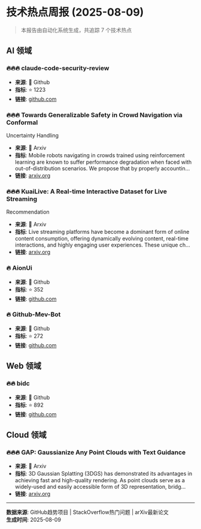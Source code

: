 # 技术热点周报 (2025-08-09)

> 本报告由自动化系统生成，共追踪 7 个技术热点


## AI 领域
### 🔥🔥🔥 claude-code-security-review
- **来源**: 🐙 Github
- **指标**: ⭐ 1223
- **链接**: [github.com](https://github.com/anthropics/claude-code-security-review)

### 🔥🔥🔥 Towards Generalizable Safety in Crowd Navigation via Conformal
  Uncertainty Handling
- **来源**: 📜 Arxiv
- **指标**: Mobile robots navigating in crowds trained using reinforcement learning are
known to suffer performance degradation when faced with out-of-distribution
scenarios. We propose that by properly accountin...
- **链接**: [arxiv.org](http://arxiv.org/abs/2508.05634v1)

### 🔥🔥🔥 KuaiLive: A Real-time Interactive Dataset for Live Streaming
  Recommendation
- **来源**: 📜 Arxiv
- **指标**: Live streaming platforms have become a dominant form of online content
consumption, offering dynamically evolving content, real-time interactions, and
highly engaging user experiences. These unique ch...
- **链接**: [arxiv.org](http://arxiv.org/abs/2508.05633v1)

### 🔥 AionUi
- **来源**: 🐙 Github
- **指标**: ⭐ 352
- **链接**: [github.com](https://github.com/office-sec/AionUi)

### 🔥 Github-Mev-Bot
- **来源**: 🐙 Github
- **指标**: ⭐ 272
- **链接**: [github.com](https://github.com/Foulvelstingw3S/Github-Mev-Bot)


## Web 领域
### 🔥🔥 bidc
- **来源**: 🐙 Github
- **指标**: ⭐ 892
- **链接**: [github.com](https://github.com/shuding/bidc)


## Cloud 领域
### 🔥🔥🔥 GAP: Gaussianize Any Point Clouds with Text Guidance
- **来源**: 📜 Arxiv
- **指标**: 3D Gaussian Splatting (3DGS) has demonstrated its advantages in achieving
fast and high-quality rendering. As point clouds serve as a widely-used and
easily accessible form of 3D representation, bridg...
- **链接**: [arxiv.org](http://arxiv.org/abs/2508.05631v1)



---

**数据来源**: GitHub趋势项目 | StackOverflow热门问题 | arXiv最新论文  
**生成时间**: 2025-08-09